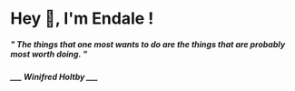 <h1 title="head"> Hey 👋, I'm Endale !</h1>

**<h5><i>" The things that one most wants to do are the things that are probably most worth doing. "</i></h5>**

*<b>___ Winifred Holtby ___</b>*
